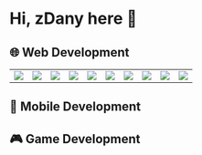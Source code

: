 # Hi, zDany here 👋

## 🌐 Web Development

<table>
  <tr>
    <td>
      <img src="https://cdn.jsdelivr.net/gh/devicons/devicon@latest/icons/html5/html5-original.svg" />
    </td>
    <td>
      <img src="https://cdn.jsdelivr.net/gh/devicons/devicon@latest/icons/css3/css3-original.svg" />
    </td>
    <td>
      <img src="https://cdn.jsdelivr.net/gh/devicons/devicon@latest/icons/tailwindcss/tailwindcss-original.svg" />
    </td>
    <td>
      <img src="https://cdn.jsdelivr.net/gh/devicons/devicon@latest/icons/javascript/javascript-original.svg" />
    </td>
    <td>
      <img src="https://cdn.jsdelivr.net/gh/devicons/devicon@latest/icons/typescript/typescript-original.svg" />
    </td>
    <td>
      <img src="https://cdn.jsdelivr.net/gh/devicons/devicon@latest/icons/express/express-original.svg" />
    </td>
    <td>
      <img src="https://cdn.jsdelivr.net/gh/devicons/devicon@latest/icons/react/react-original.svg" />
    </td>
    <td>
      <img src="https://cdn.jsdelivr.net/gh/devicons/devicon@latest/icons/zustand/zustand-original.svg" />
    </td>
    <td>
      <img src="https://cdn.jsdelivr.net/gh/devicons/devicon@latest/icons/nextjs/nextjs-original.svg" />
    </td>
    <td>
      <img src="https://cdn.jsdelivr.net/gh/devicons/devicon@latest/icons/socketio/socketio-original.svg" />
    </td>
  </tr>
</table>

## 📱 Mobile Development

## 🎮 Game Development
